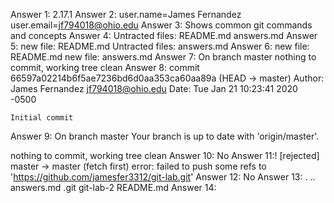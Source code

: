 Answer 1: 2.17.1
Answer 2: user.name=James Fernandez  
user.email=jf794018@ohio.edu
Answer 3: Shows common git commands and concepts
Answer 4: Untracted files: README.md    answers.md
Answer 5: new file:   README.md
Untracted files: answers.md
Answer 6: new file:   README.md
          new file:   answers.md
Answer 7: On branch master   nothing to commit, working tree clean
Answer 8: commit 66597a02214b6f5ae7236bd6d0aa353ca60aa89a (HEAD -> master)
Author: James Fernandez <jf794018@ohio.edu>
Date:   Tue Jan 21 10:23:41 2020 -0500

    Initial commit
Answer 9: On branch master
Your branch is up to date with 'origin/master'.

nothing to commit, working tree clean
Answer 10: No
Answer 11:! [rejected]        master -> master (fetch first)
error: failed to push some refs to 'https://github.com/jamesfer3312/git-lab.git'
Answer 12: No
Answer 13: .  ..  answers.md  .git  git-lab-2  README.md
Answer 14:
